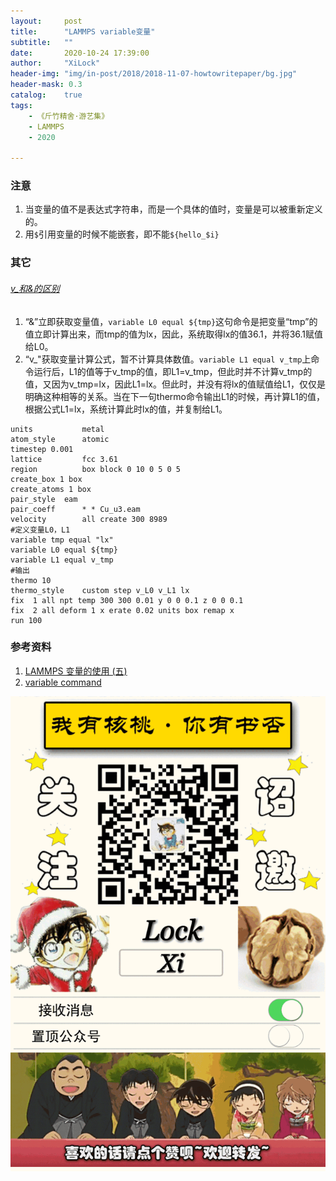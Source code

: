 ```yaml
---
layout:     post
title:      "LAMMPS variable变量"
subtitle:   ""
date:       2020-10-24 17:39:00
author:     "XiLock"
header-img: "img/in-post/2018/2018-11-07-howtowritepaper/bg.jpg"
header-mask: 0.3
catalog:    true
tags:
    - 《斤竹精舍·游艺集》
    - LAMMPS
    - 2020

---
```


### 注意
1. 当变量的值不是表达式字符串，而是一个具体的值时，变量是可以被重新定义的。
1. 用`$`引用变量的时候不能嵌套，即不能`${hello_$i}`

### 其它
###### [v_和&的区别](https://zhuanlan.zhihu.com/p/393693495)
1. “&”立即获取变量值，`variable L0 equal ${tmp}`这句命令是把变量“tmp”的值立即计算出来，而tmp的值为lx，因此，系统取得lx的值36.1，并将36.1赋值给L0。
1. “v_"获取变量计算公式，暂不计算具体数值。`variable L1 equal v_tmp`上命令运行后，L1的值等于v_tmp的值，即L1=v_tmp，但此时并不计算v_tmp的值，又因为v_tmp=lx，因此L1=lx。但此时，并没有将lx的值赋值给L1，仅仅是明确这种相等的关系。当在下一句thermo命令输出L1的时候，再计算L1的值，根据公式L1=lx，系统计算此时lx的值，并复制给L1。


```
units           metal
atom_style      atomic
timestep 0.001
lattice         fcc 3.61
region          box block 0 10 0 5 0 5
create_box 1 box
create_atoms 1 box
pair_style  eam
pair_coeff      * * Cu_u3.eam
velocity        all create 300 8989
#定义变量L0，L1
variable tmp equal "lx"
variable L0 equal ${tmp}
variable L1 equal v_tmp
#输出
thermo 10
thermo_style    custom step v_L0 v_L1 lx
fix  1 all npt temp 300 300 0.01 y 0 0 0.1 z 0 0 0.1
fix  2 all deform 1 x erate 0.02 units box remap x
run 100
```



### 参考资料
1. [LAMMPS 变量的使用 (五)](https://cloud.tencent.com/developer/article/1484609)
1. [variable command](https://lammps.sandia.gov/doc/variable.html)

![](/img/wc-tail.GIF)
